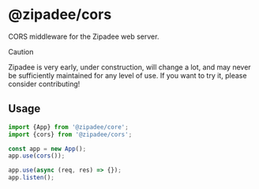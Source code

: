 # @zipadee/cors

CORS middleware for the Zipadee web server.

> [!CAUTION]
>
> Zipadee is very early, under construction, will change a lot, and may never be
> sufficiently maintained for any level of use. If you want to try it, please
> consider contributing!

## Usage

```ts
import {App} from '@zipadee/core';
import {cors} from '@zipadee/cors';

const app = new App();
app.use(cors());

app.use(async (req, res) => {});
app.listen();
```
